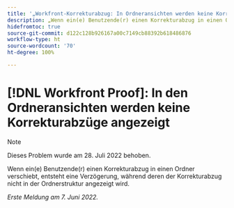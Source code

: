 ```yaml
---
title: '„Workfront-Korrekturabzug: In Ordneransichten werden keine Korrekturabzüge angezeigt“'
description: „Wenn ein(e) Benutzende(r) einen Korrekturabzug in einen Ordner verschiebt, entsteht eine Verzögerung, während deren der Korrekturabzug nicht in der Ordnerstruktur angezeigt wird.“
hidefromtoc: true
source-git-commit: d122c128b926167a00c7149cb88392b618486876
workflow-type: ht
source-wordcount: '70'
ht-degree: 100%

---
```



# [!DNL Workfront Proof]: In den Ordneransichten werden keine Korrekturabzüge angezeigt

>[!NOTE]
>
>Dieses Problem wurde am 28. Juli 2022 behoben.

Wenn ein(e) Benutzende(r) einen Korrekturabzug in einen Ordner verschiebt, entsteht eine Verzögerung, während deren der Korrekturabzug nicht in der Ordnerstruktur angezeigt wird.

_Erste Meldung am 7. Juni 2022._
